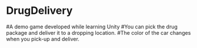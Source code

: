 # DrugDelivery
#A demo game developed while learning Unity
#You can pick the drug package and deliver it to a dropping location.
#The color of the car changes when you pick-up and deliver. 
